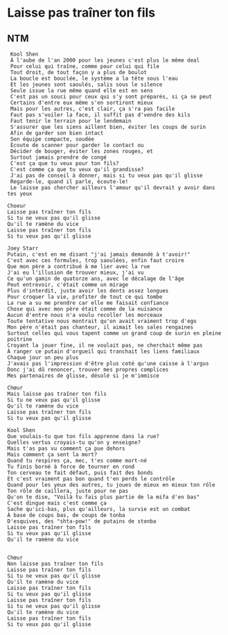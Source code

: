 # Laisse pas traîner ton fils 
## NTM

     Kool Shen  
     À l'aube de l'an 2000 pour les jeunes c'est plus le même deal
     Pour celui qui traîne, comme pour celui qui file
     Tout droit, de tout façon y a plus de boulot
     La boucle est bouclée, le système a la tête sous l'eau
     Et les jeunes sont saoulés, salis sous le silence
     Seule issue la rue même quand elle est en sens
     C'est pas un souci pour ceux qui s'y sont préparés, si ça se peut
     Certains d'entre eux même s'en sortiront mieux
     Mais pour les autres, c'est clair, ça s'ra pas facile
     Faut pas s'voiler la face, il suffit pas d'vendre des kils
     Faut tenir le terrain pour le lendemain
     S'assurer que les siens aillent bien, éviter les coups de surin
     Afin de garder son bien intact
     Son équipe compacte, soudée
     Écoute de scanner pour garder le contact ou
     Décider de bouger, éviter les zones rouges, et
     Surtout jamais prendre de congé
     C'est ça que tu veux pour ton fils?
     C'est comme ça que tu veux qu'il grandisse?
     J'ai pas de conseil à donner, mais si tu veux pas qu'il glisse
     Regarde-le, quand il parle, écoute-le!
     Le laisse pas chercher ailleurs l'amour qu'il devrait y avoir dans tes yeux

    Choeur
    Laisse pas traîner ton fils
    Si tu ne veux pas qu'il glisse
    Qu'il te ramène du vice
    Laisse pas traîner ton fils
    Si tu veux pas qu'il glisse

    Joey Starr
    Putain, c'est en me disant "j'ai jamais demandé à t'avoir!"
    C'est avec ces formules, trop saoulées, enfin faut croire
    Que mon père a contribué à me lier avec la rue
    J'ai eu l'illusion de trouver mieux, j'ai vu
    Ce qu'un gamin de quatorze ans, avec le décalage de l'âge
    Peut entrevoir, c'était comme un mirage
    Plus d'interdit, juste avoir les dents assez longues
    Pour croquer la vie, profiter de tout ce qui tombe
    La rue a su me prendre car elle me faisait confiance
    Chose qui avec mon père était comme de la nuisance
    Aucun d'entre nous n'a voulu recoller les morceaux
    Toute tentative nous montrait qu'on avait vraiment trop d'ego
    Mon père n'était pas chanteur, il aimait les sales rengaines
    Surtout celles qui vous tapent comme un grand coup de surin en pleine poitrine
    Croyant la jouer fine, il ne voulait pas, ne cherchait même pas
    À ranger ce putain d'orgueil qui tranchait les liens familiaux
    Chaque jour un peu plus
    J'avais pas l'impression d'être plus coté qu'une caisse à l'argus
    Donc j'ai dû renoncer, trouver mes propres complices
    Mes partenaires de glisse, désolé si je m'immisce

    Chœur 
    Mais laisse pas traîner ton fils
    Si tu ne veux pas qu'il glisse
    Qu'il te ramène du vice
    Laisse pas traîner ton fils
    Si tu veux pas qu'il glisse

    Kool Shen 
    Que voulais-tu que ton fils apprenne dans la rue?
    Quelles vertus croyais-tu qu'on y enseigne?
    Mais t'as pas vu comment ça pue dehors
    Mais comment ça sent la mort?
    Quand tu respires ça, mec, t'es comme mort-né
    Tu finis borné à force de tourner en rond
    Ton cerveau te fait défaut, puis fait des bonds
    Et c'est vraiment pas bon quand t'en perds le contrôle
    Quand pour les yeux des autres, tu joues de mieux en mieux ton rôle
    Ton rôle de caillera, juste pour ne pas
    Qu'on te dise, "Voilà tu fais plus partie de la mifa d'en bas"
    C'est dingue mais c'est comme ça
    Sache qu'ici-bas, plus qu'ailleurs, la survie est un combat
    À base de coups bas, de coups de tonba
    D'esquives, des "shta-pow!" de putains de stonba
    Laisse pas traîner ton fils
    Si tu veux pas qu'il glisse
    Qu'il te ramène du vice


    Chœur
    Non laisse pas traîner ton fils
    Laisse pas traîner ton fils
    Si tu ne veux pas qu'il glisse
    Qu'il te ramène du vice
    Laisse pas traîner ton fils
    Si tu veux pas qu'il glisse
    Laisse pas traîner ton fils
    Si tu ne veux pas qu'il glisse
    Qu'il te ramène du vice
    Laisse pas traîner ton fils
    Si tu veux pas qu'il glisse